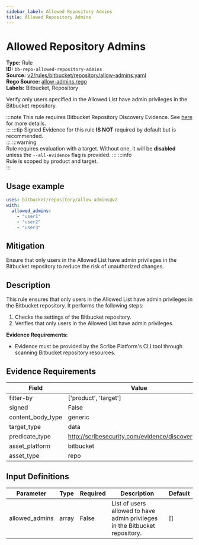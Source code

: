 ```yaml
---
sidebar_label: Allowed Repository Admins
title: Allowed Repository Admins
---  
```

# Allowed Repository Admins  
**Type:** Rule  
**ID:** `bb-repo-allowed-repository-admins`  
**Source:** [v2/rules/bitbucket/repository/allow-admins.yaml](https://github.com/scribe-public/sample-policies/blob/main/v2/rules/bitbucket/repository/allow-admins.yaml)  
**Rego Source:** [allow-admins.rego](https://github.com/scribe-public/sample-policies/blob/main/v2/rules/bitbucket/repository/allow-admins.rego)  
**Labels:** Bitbucket, Repository  

Verify only users specified in the Allowed List have admin privileges in the Bitbucket repository.

:::note 
This rule requires Bitbucket Repository Discovery Evidence. See [here](/docs/platforms/discover#bitbucket-discovery) for more details.  
::: 
:::tip 
Signed Evidence for this rule **IS NOT** required by default but is recommended.  
::: 
:::warning  
Rule requires evaluation with a target. Without one, it will be **disabled** unless the `--all-evidence` flag is provided.
::: 
:::info  
Rule is scoped by product and target.  
:::  

## Usage example

```yaml
uses: bitbucket/repository/allow-admins@v2
with:
  allowed_admins:
    - "user1"
    - "user2"
    - "user3"
```

## Mitigation  
Ensure that only users in the Allowed List have admin privileges in the Bitbucket repository to reduce the risk of unauthorized changes.


## Description  
This rule ensures that only users in the Allowed List have admin privileges in the Bitbucket repository.
It performs the following steps:

1. Checks the settings of the Bitbucket repository.
2. Verifies that only users in the Allowed List have admin privileges.

**Evidence Requirements:**
- Evidence must be provided by the Scribe Platform's CLI tool through scanning Bitbucket repository resources.

## Evidence Requirements  
| Field | Value |
|-------|-------|
| filter-by | ['product', 'target'] |
| signed | False |
| content_body_type | generic |
| target_type | data |
| predicate_type | http://scribesecurity.com/evidence/discovery/v0.1 |
| asset_platform | bitbucket |
| asset_type | repo |

## Input Definitions  
| Parameter | Type | Required | Description | Default |
|-----------|------|----------|-------------| --------|
| allowed_admins | array | False | List of users allowed to have admin privileges in the Bitbucket repository. | [] |

